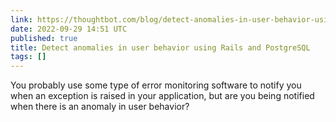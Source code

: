 ```yaml
---
link: https://thoughtbot.com/blog/detect-anomalies-in-user-behavior-using-rails-and-postgresql
date: 2022-09-29 14:51 UTC
published: true
title: Detect anomalies in user behavior using Rails and PostgreSQL
tags: []
---
```


You probably use some type of error monitoring software to notify you when an exception is raised in your application, but are you being notified when there is an anomaly in user behavior?
